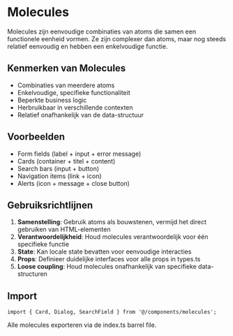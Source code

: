 # Molecules

Molecules zijn eenvoudige combinaties van atoms die samen een functionele eenheid vormen. Ze zijn complexer dan atoms, maar nog steeds relatief eenvoudig en hebben een enkelvoudige functie.

## Kenmerken van Molecules

- Combinaties van meerdere atoms
- Enkelvoudige, specifieke functionaliteit
- Beperkte business logic
- Herbruikbaar in verschillende contexten
- Relatief onafhankelijk van de data-structuur

## Voorbeelden

- Form fields (label + input + error message)
- Cards (container + titel + content)
- Search bars (input + button)
- Navigation items (link + icon)
- Alerts (icon + message + close button)

## Gebruiksrichtlijnen

1. **Samenstelling**: Gebruik atoms als bouwstenen, vermijd het direct gebruiken van HTML-elementen
2. **Verantwoordelijkheid**: Houd molecules verantwoordelijk voor één specifieke functie
3. **State**: Kan locale state bevatten voor eenvoudige interacties
4. **Props**: Definieer duidelijke interfaces voor alle props in types.ts
5. **Loose coupling**: Houd molecules onafhankelijk van specifieke data-structuren

## Import

```tsx
import { Card, Dialog, SearchField } from '@/components/molecules';
```

Alle molecules exporteren via de index.ts barrel file.
